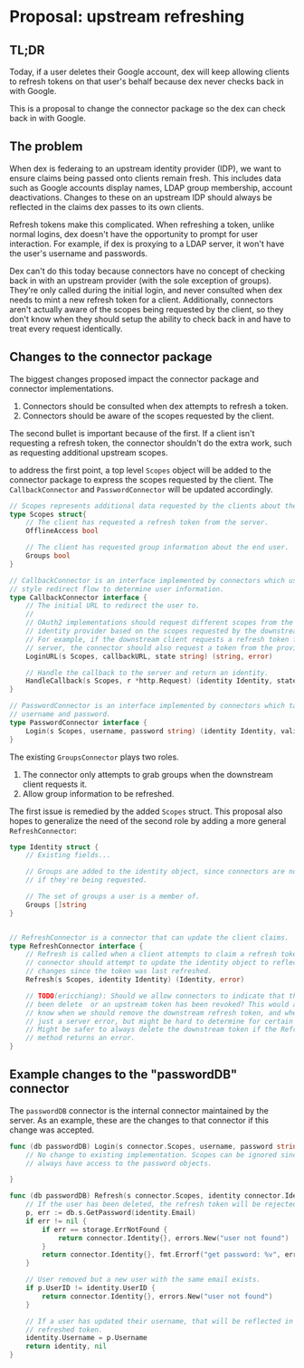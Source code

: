 # Proposal: upstream refreshing

## TL;DR

Today, if a user deletes their Google account, dex will keep allowing clients to
refresh tokens on that user's behalf because dex never checks back in with
Google.

This is a proposal to change the connector package so the dex can check back
in with Google.

## The problem

When dex is federaing to an upstream identity provider (IDP), we want to ensure
claims being passed onto clients remain fresh. This includes data such as Google
accounts display names, LDAP group membership, account deactivations. Changes to
these on an upstream IDP should always be reflected in the claims dex passes to
its own clients.

Refresh tokens make this complicated. When refreshing a token, unlike normal
logins, dex doesn't have the opportunity to prompt for user interaction. For
example, if dex is proxying to a LDAP server, it won't have the user's username
and passwords.

Dex can't do this today because connectors have no concept of checking back in
with an upstream provider (with the sole exception of groups). They're only 
called during the initial login, and never consulted when dex needs to mint a
new refresh token for a client. Additionally, connectors aren't actually aware
of the scopes being requested by the client, so they don't know when they should
setup the ability to check back in and have to treat every request identically.

## Changes to the connector package

The biggest changes proposed impact the connector package and connector
implementations.

1. Connectors should be consulted when dex attempts to refresh a token.
2. Connectors should be aware of the scopes requested by the client.

The second bullet is important because of the first. If a client isn't
requesting a refresh token, the connector shouldn't do the extra work, such as
requesting additional upstream scopes.

to address the first point, a top level `Scopes` object will be added to the
connector package to express the scopes requested by the client. The
`CallbackConnector` and `PasswordConnector` will be updated accordingly.

```go
// Scopes represents additional data requested by the clients about the end user.
type Scopes struct{
	// The client has requested a refresh token from the server.
	OfflineAccess bool

	// The client has requested group information about the end user.
	Groups bool
}

// CallbackConnector is an interface implemented by connectors which use an OAuth
// style redirect flow to determine user information.
type CallbackConnector interface {
	// The initial URL to redirect the user to.
	//
	// OAuth2 implementations should request different scopes from the upstream
	// identity provider based on the scopes requested by the downstream client.
	// For example, if the downstream client requests a refresh token from the
	// server, the connector should also request a token from the provider.
	LoginURL(s Scopes, callbackURL, state string) (string, error)

	// Handle the callback to the server and return an identity.
	HandleCallback(s Scopes, r *http.Request) (identity Identity, state string, err error)
}

// PasswordConnector is an interface implemented by connectors which take a
// username and password.
type PasswordConnector interface {
	Login(s Scopes, username, password string) (identity Identity, validPassword bool, err error)
}
```

The existing `GroupsConnector` plays two roles.

1. The connector only attempts to grab groups when the downstream client requests it.
2. Allow group information to be refreshed.

The first issue is remedied by the added `Scopes` struct. This proposal also
hopes to generalize the need of the second role by adding a more general
`RefreshConnector`:

```go
type Identity struct {
	// Existing fields...

	// Groups are added to the identity object, since connectors are now told
	// if they're being requested.

	// The set of groups a user is a member of.
	Groups []string
}


// RefreshConnector is a connector that can update the client claims.
type RefreshConnector interface {
	// Refresh is called when a client attempts to claim a refresh token. The
	// connector should attempt to update the identity object to reflect any
	// changes since the token was last refreshed.
	Refresh(s Scopes, identity Identity) (Identity, error)

	// TODO(ericchiang): Should we allow connectors to indicate that the user has
	// been delete	or an upstream token has been revoked? This would allow us to
	// know when we should remove the downstream refresh token, and when there was
	// just a server error, but might be hard to determine for certain protocols.
	// Might be safer to always delete the downstream token if the Refresh()
	// method returns an error.
}
```

## Example changes to the "passwordDB" connector

The `passwordDB` connector is the internal connector maintained by the server. 
As an example, these are the changes to that connector if this change was
accepted.

```go
func (db passwordDB) Login(s connector.Scopes, username, password string) (connector.Identity, bool, error) {
	// No change to existing implementation. Scopes can be ignored since we'll
	// always have access to the password objects.

}

func (db passwordDB) Refresh(s connector.Scopes, identity connector.Identity) (connector.Identity, error) {
	// If the user has been deleted, the refresh token will be rejected.
	p, err := db.s.GetPassword(identity.Email)
	if err != nil {
		if err == storage.ErrNotFound {
			return connector.Identity{}, errors.New("user not found")
		}
		return connector.Identity{}, fmt.Errorf("get password: %v", err)
	}

	// User removed but a new user with the same email exists.
	if p.UserID != identity.UserID {
		return connector.Identity{}, errors.New("user not found")
	}

	// If a user has updated their username, that will be reflected in the
	// refreshed token.
	identity.Username = p.Username
	return identity, nil
}
```
